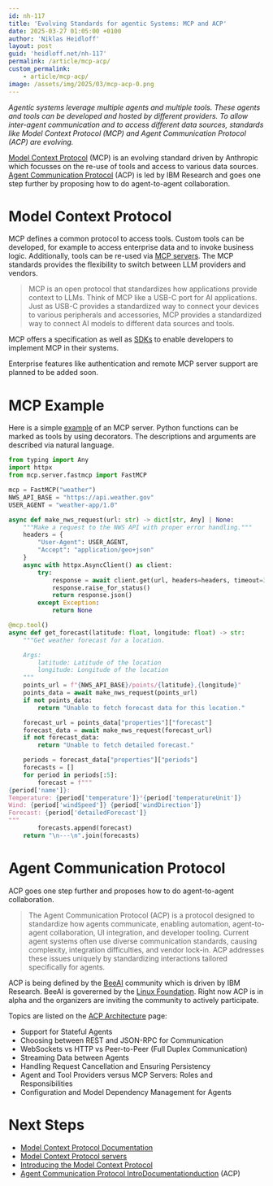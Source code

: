 ```yaml
---
id: nh-117
title: 'Evolving Standards for agentic Systems: MCP and ACP'
date: 2025-03-27 01:05:00 +0100
author: 'Niklas Heidloff'
layout: post
guid: 'heidloff.net/nh-117'
permalink: /article/mcp-acp/
custom_permalink:
    - article/mcp-acp/
image: /assets/img/2025/03/mcp-acp-0.png
---
```


*Agentic systems leverage multiple agents and multiple tools. These agents and tools can be developed and hosted by different providers. To allow inter-agent communication and to access different data sources, standards like Model Context Protocol (MCP) and Agent Communication Protocol (ACP) are evolving.*

[Model Context Protocol](https://modelcontextprotocol.io/) (MCP) is an evolving standard driven by Anthropic which focusses on the re-use of tools and access to various data sources. [Agent Communication Protocol](https://docs.beeai.dev/acp/alpha/introduction) (ACP) is led by IBM Research and goes one step further by proposing how to do agent-to-agent collaboration.

# Model Context Protocol

MCP defines a common protocol to access tools. Custom tools can be developed, for example to access enterprise data and to invoke business logic. Additionally, tools can be re-used via [MCP servers](https://github.com/modelcontextprotocol/servers?tab=readme-ov-file#-reference-servers). The MCP standards provides the flexibility to switch between LLM providers and vendors.

> MCP is an open protocol that standardizes how applications provide context to LLMs. Think of MCP like a USB-C port for AI applications. Just as USB-C provides a standardized way to connect your devices to various peripherals and accessories, MCP provides a standardized way to connect AI models to different data sources and tools.

MCP offers a specification as well as [SDKs](https://github.com/modelcontextprotocol/python-sdk) to enable developers to implement MCP in their systems.

Enterprise features like authentication and remote MCP server support are planned to be added soon.

# MCP Example

Here is a simple [example](https://modelcontextprotocol.io/quickstart/server) of an MCP server. Python functions can be marked as tools by using decorators. The descriptions and arguments are described via natural language.

```python
from typing import Any
import httpx
from mcp.server.fastmcp import FastMCP

mcp = FastMCP("weather")
NWS_API_BASE = "https://api.weather.gov"
USER_AGENT = "weather-app/1.0"

async def make_nws_request(url: str) -> dict[str, Any] | None:
    """Make a request to the NWS API with proper error handling."""
    headers = {
        "User-Agent": USER_AGENT,
        "Accept": "application/geo+json"
    }
    async with httpx.AsyncClient() as client:
        try:
            response = await client.get(url, headers=headers, timeout=30.0)
            response.raise_for_status()
            return response.json()
        except Exception:
            return None

@mcp.tool()
async def get_forecast(latitude: float, longitude: float) -> str:
    """Get weather forecast for a location.

    Args:
        latitude: Latitude of the location
        longitude: Longitude of the location
    """
    points_url = f"{NWS_API_BASE}/points/{latitude},{longitude}"
    points_data = await make_nws_request(points_url)
    if not points_data:
        return "Unable to fetch forecast data for this location."

    forecast_url = points_data["properties"]["forecast"]
    forecast_data = await make_nws_request(forecast_url)
    if not forecast_data:
        return "Unable to fetch detailed forecast."

    periods = forecast_data["properties"]["periods"]
    forecasts = []
    for period in periods[:5]:
        forecast = f"""
{period['name']}:
Temperature: {period['temperature']}°{period['temperatureUnit']}
Wind: {period['windSpeed']} {period['windDirection']}
Forecast: {period['detailedForecast']}
"""
        forecasts.append(forecast)
    return "\n---\n".join(forecasts)
```

# Agent Communication Protocol

ACP goes one step further and proposes how to do agent-to-agent collaboration.

> The Agent Communication Protocol (ACP) is a protocol designed to standardize how agents communicate, enabling automation, agent-to-agent collaboration, UI integration, and developer tooling. Current agent systems often use diverse communication standards, causing complexity, integration difficulties, and vendor lock-in. ACP addresses these issues uniquely by standardizing interactions tailored specifically for agents.

ACP is being defined by the [BeeAI](https://github.com/i-am-bee) community which is driven by IBM Research. BeeAI is govererned by the [Linux Foundation](https://www.linuxfoundation.org/). Right now ACP is in alpha and the organizers are inviting the community to actively participate.

Topics are listed on the [ACP Architecture](https://docs.beeai.dev/acp/alpha/architecture) page: 

* Support for Stateful Agents
* Choosing between REST and JSON-RPC for Communication
* WebSockets vs HTTP vs Peer-to-Peer (Full Duplex Communication)
* Streaming Data between Agents
* Handling Request Cancellation and Ensuring Persistency
* Agent and Tool Providers versus MCP Servers: Roles and Responsibilities
* Configuration and Model Dependency Management for Agents

# Next Steps

* [Model Context Protocol Documentation](https://modelcontextprotocol.io/introduction)
* [Model Context Protocol servers](https://github.com/modelcontextprotocol/servers)
* [Introducing the Model Context Protocol](https://www.anthropic.com/news/model-context-protocol)
* [Agent Communication Protocol IntroDocumentationduction](https://docs.beeai.dev/acp/alpha/introduction) (ACP)